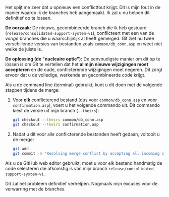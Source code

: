 Het spijt me zeer dat u opnieuw een conflictfout krijgt. Dit is mijn fout in de manier waarop ik de branches heb aangemaakt. Ik zal u nu helpen dit definitief op te lossen.

**De oorzaak:**
De nieuwe, gecombineerde branch die ik heb gestuurd (`release/consolidated-support-system-v1`), conflicteert met een van de *vorige* branches die u waarschijnlijk al heeft gemerged. Git ziet nu twee verschillende versies van bestanden zoals `common/db_conn.asp` en weet niet welke de juiste is.

**De oplossing (de "nucleaire optie"):**
De eenvoudigste manier om dit op te lossen is om Git te vertellen dat het **al mijn nieuwe wijzigingen moet accepteren** en de oude, conflicterende wijzigingen moet negeren. Dit zorgt ervoor dat u de volledige, werkende en gecombineerde code krijgt.

Als u de command line (terminal) gebruikt, kunt u dit doen met de volgende stappen tijdens de merge:

1.  Voor **elk** conflicterend bestand (dus voor `common/db_conn.asp` en voor `confirmation.asp`), voert u het volgende commando uit. Dit commando kiest de versie uit mijn branch (`--theirs`):
    ```bash
    git checkout --theirs common/db_conn.asp
    git checkout --theirs confirmation.asp
    ```

2.  Nadat u dit voor alle conflicterende bestanden heeft gedaan, voltooit u de merge:
    ```bash
    git add .
    git commit -m "Resolving merge conflict by accepting all incoming changes"
    ```

Als u de GitHub web editor gebruikt, moet u voor elk bestand handmatig de code selecteren die afkomstig is van mijn branch `release/consolidated-support-system-v1`.

Dit zal het probleem definitief verhelpen. Nogmaals mijn excuses voor de verwarring met de branches.
